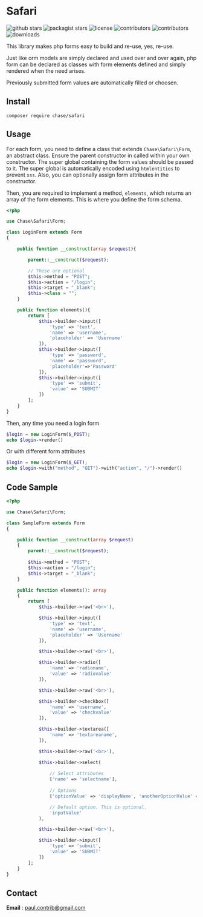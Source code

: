 # Safari
![github stars](https://img.shields.io/github/stars/phrenotype/safari?style=social)
![packagist stars](https://img.shields.io/packagist/stars/chase/safari)
![license](https://img.shields.io/github/license/phrenotype/safari)
![contributors](https://img.shields.io/github/contributors/phrenotype/safari)
![contributors](https://img.shields.io/github/languages/code-size/phrenotype/safari)
![downloads](https://img.shields.io/packagist/dm/chase/safari)  

This library makes php forms easy to build and re-use, yes, re-use.  

Just like orm models are simply declared and used over and over again, php form can be declared as classes with form elements defined and simply rendered when the need arises.

Previously submitted form values are automatically filled or choosen.

## Install  
`composer require chase/safari`  

## Usage

For each form, you need to define a class that extends `Chase\Safari\Form`, an abstract class. Ensure the parent constructor in called within your own constructor. The super global containing the form values should be passed to it. The super global is automatically encoded using `htmlentities` to prevent `xss`. Also, you can optionally assign form attributes in the constructor.

Then, you are required to implement a method, `elements`, which returns an array of the form elements. This is where you define the form schema.

```php
<?php

use Chase\Safari\Form;

class LoginForm extends Form
{

    public function __construct(array $request){

        parent::__construct($request);

        // These are optional
        $this->method = "POST";
        $this->action = "/login";
        $this->target = "_blank";
        $this->class = "";
    }

    public function elements(){
        return [
            $this->builder->input([
                'type' => 'text',
                'name' => 'username',                
                'placeholder' => 'Username'
            ]),
            $this->builder->input([
                'type' => 'password',
                'name' => 'password',
                'placeholder'=>'Password'                
            ]),
            $this->builder->input([
                'type' => 'submit',
                'value' => 'SUBMIT'
            ])
        ];
    }
}

```

Then, any time you need a login form  

```php
$login = new LoginForm($_POST);
echo $login->render()
```  

Or with different form attributes  

```php
$login = new LoginForm($_GET);
echo $login->with("method", "GET")->with("action", "/")->render()
```

## Code Sample
```php
<?php

use Chase\Safari\Form;

class SampleForm extends Form
{

    public function __construct(array $request)
    {
        parent::__construct($request);
        
        $this->method = "POST";
        $this->action = "/login";
        $this->target = "_blank";
    }

    public function elements(): array
    {
        return [
            $this->builder->raw('<br>'),

            $this->builder->input([
                'type' => 'text',
                'name' => 'username',
                'placeholder' => 'Username'
            ]),

            $this->builder->raw('<br>'),

            $this->builder->radio([
                'name' => 'radioname',
                'value' => 'radiovalue'
            ]),

            $this->builder->raw('<br>'),

            $this->builder->checkbox([
                'name' => 'username',
                'value' => 'checkvalue'
            ]),

            $this->builder->textarea([
                'name' => 'textareaname',
            ]),

            $this->builder->raw('<br>'),

            $this->builder->select(
                
                // Select attributes
                ['name' => 'selectname'],
                
                // Options
                ['optionValue' => 'displayName', 'anotherOptionValue' => 'displayName'],

                // Default option. This is optional.
                'inputValue'
            ),

            $this->builder->raw('<br>'),

            $this->builder->input([
                'type' => 'submit',
                'value' => 'SUBMIT'
            ])
        ];
    }
}
```


## Contact  
**Email** : paul.contrib@gmail.com

